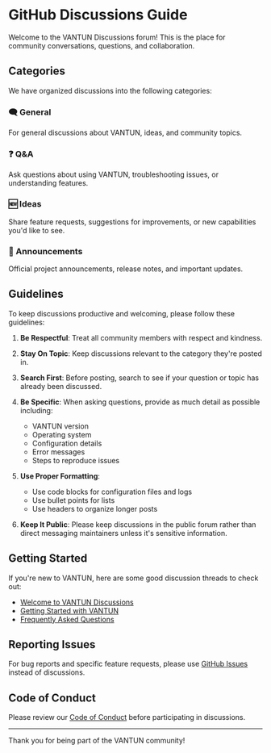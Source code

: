 # GitHub Discussions Guide

Welcome to the VANTUN Discussions forum! This is the place for community conversations, questions, and collaboration.

## Categories

We have organized discussions into the following categories:

### 🗨️ General
For general discussions about VANTUN, ideas, and community topics.

### ❓ Q&A
Ask questions about using VANTUN, troubleshooting issues, or understanding features.

### 🆕 Ideas
Share feature requests, suggestions for improvements, or new capabilities you'd like to see.

### 📢 Announcements
Official project announcements, release notes, and important updates.

## Guidelines

To keep discussions productive and welcoming, please follow these guidelines:

1. **Be Respectful**: Treat all community members with respect and kindness.

2. **Stay On Topic**: Keep discussions relevant to the category they're posted in.

3. **Search First**: Before posting, search to see if your question or topic has already been discussed.

4. **Be Specific**: When asking questions, provide as much detail as possible including:
   - VANTUN version
   - Operating system
   - Configuration details
   - Error messages
   - Steps to reproduce issues

5. **Use Proper Formatting**: 
   - Use code blocks for configuration files and logs
   - Use bullet points for lists
   - Use headers to organize longer posts

6. **Keep It Public**: Please keep discussions in the public forum rather than direct messaging maintainers unless it's sensitive information.

## Getting Started

If you're new to VANTUN, here are some good discussion threads to check out:

- [Welcome to VANTUN Discussions](link-to-welcome-post)
- [Getting Started with VANTUN](link-to-getting-started)
- [Frequently Asked Questions](link-to-faq)

## Reporting Issues

For bug reports and specific feature requests, please use [GitHub Issues](https://github.com/tungoldshou/vantun/issues) instead of discussions.

## Code of Conduct

Please review our [Code of Conduct](link-to-code-of-conduct) before participating in discussions.

---

Thank you for being part of the VANTUN community!